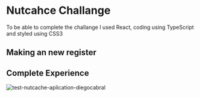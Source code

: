 # Nutcahce Challange 
To be able to complete the challange I used React, coding using TypeScript and styled using CSS3


## Making an new register
## Complete Experience
![test-nutcache-aplication-diegocabral](https://user-images.githubusercontent.com/91792621/139616685-5529df8c-18e5-4755-86f5-ff3fd80c8ec5.gif)
